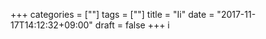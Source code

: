 +++
categories = [""]
tags = [""]
title = "Ii"
date = "2017-11-17T14:12:32+09:00"
draft = false
+++
i
